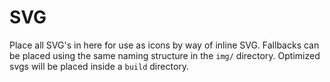 # SVG

Place all SVG's in here for use as icons by way of inline SVG. Fallbacks can be placed using the same naming structure in the `img/` directory. Optimized svgs will be placed inside a `build` directory.
